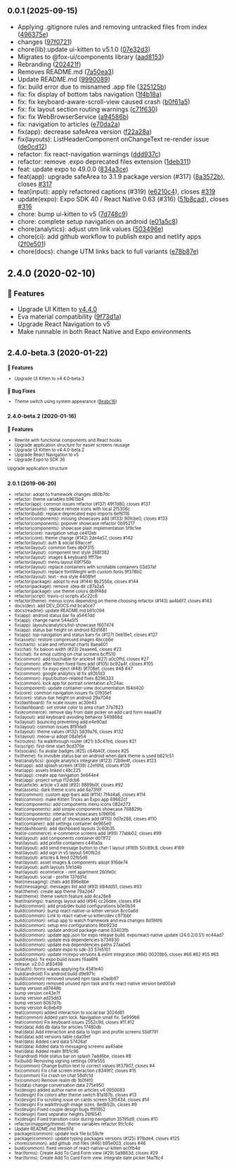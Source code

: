 ## <small>0.0.1 (2025-09-15)</small>

* Applying .gitignore rules and removing untracked files from index ([496375e](https://github.com/akveo/kittenTricks/commit/496375e))
* changes ([97f0721](https://github.com/akveo/kittenTricks/commit/97f0721))
* chore(lib):update ui-kitten to v5.1.0 ([07e32d3](https://github.com/akveo/kittenTricks/commit/07e32d3))
* Migrates to @fox-ui/components library ([aad8153](https://github.com/akveo/kittenTricks/commit/aad8153))
* Rebranding ([202421f](https://github.com/akveo/kittenTricks/commit/202421f))
* Removes README.md ([7a50ea3](https://github.com/akveo/kittenTricks/commit/7a50ea3))
* Update README.md ([9990089](https://github.com/akveo/kittenTricks/commit/9990089))
* fix: build error due to misnamed .app file ([325125b](https://github.com/akveo/kittenTricks/commit/325125b))
* fix: fix display of bottom tabs navigation ([1f4b18a](https://github.com/akveo/kittenTricks/commit/1f4b18a))
* fix: fix keyboard-aware-scroll-view caused crash ([b0f61a5](https://github.com/akveo/kittenTricks/commit/b0f61a5))
* fix: fix layout section routing warnings ([c71f630](https://github.com/akveo/kittenTricks/commit/c71f630))
* fix: fix WebBrowserService ([a94586b](https://github.com/akveo/kittenTricks/commit/a94586b))
* fix: navigation to articles ([e70da2a](https://github.com/akveo/kittenTricks/commit/e70da2a))
* fix(app): decrease safeArea version ([f22a28a](https://github.com/akveo/kittenTricks/commit/f22a28a))
* fix(layouts): ListHeaderComponent onChangeText re-render issue ([de0cd12](https://github.com/akveo/kittenTricks/commit/de0cd12))
* refactor: fix react-navigation warnings ([ddd937c](https://github.com/akveo/kittenTricks/commit/ddd937c))
* refactor: remove .expo deprecated files extension ([1deb311](https://github.com/akveo/kittenTricks/commit/1deb311))
* feat: update expo to 49.0.0 ([834a3ce](https://github.com/akveo/kittenTricks/commit/834a3ce))
* feat(app): upgrade safeArea to 3.1.9 package version (#317) ([8a3572b](https://github.com/akveo/kittenTricks/commit/8a3572b)), closes [#317](https://github.com/akveo/kittenTricks/issues/317)
* feat(input): apply refactored captions (#319) ([e6210c4](https://github.com/akveo/kittenTricks/commit/e6210c4)), closes [#319](https://github.com/akveo/kittenTricks/issues/319)
* update(expo): Expo SDK 40 / React Native 0.63 (#316) ([51b8cad](https://github.com/akveo/kittenTricks/commit/51b8cad)), closes [#316](https://github.com/akveo/kittenTricks/issues/316)
* chore: bump ui-kitten to v5 ([7d748c9](https://github.com/akveo/kittenTricks/commit/7d748c9))
* chore: complete setup navigation on android ([e01a5c8](https://github.com/akveo/kittenTricks/commit/e01a5c8))
* chore(analytics): adjust utm link values ([503496e](https://github.com/akveo/kittenTricks/commit/503496e))
* chore(ci): add github workflow to publish expo and netlify apps ([2f0e501](https://github.com/akveo/kittenTricks/commit/2f0e501))
* chore(docs): change UTM links back to full variants ([e78b87e](https://github.com/akveo/kittenTricks/commit/e78b87e))



## 2.4.0 (2020-02-10)

### :rocket: Features

- Upgrade UI Kitten to [v4.4.0](https://github.com/akveo/react-native-ui-kitten/issues/517#issuecomment-584100452)
- Eva material compatibility ([9f73d1a](https://github.com/akveo/kittenTricks/commit/9f73d1a))
- Upgrade React Navigation to v5
- Make runnable in both React Native and Expo environments

## <small>2.4.0-beta.3 (2020-01-22)<small>

### :rocket: Features

- Upgrade UI Kitten to v4.4.0-beta.3

### :bug: Bug Fixes

- Theme switch using system appearance ([8eabc16](https://github.com/akveo/kittenTricks/commit/8eabc16))

## <small>2.4.0-beta.2 (2020-01-16)</small>

### :rocket: Features

- Rewrite with functional components and React hooks
- Upgrade application structure for easier screens reusage
- Upgrade UI Kitten to v4.4.0-beta.2
- Upgrade React Navigation to v5
- Upgrade Expo to SDK 36

Upgrade application structure

## <small>2.0.1 (2019-06-20)</small>

- refactor: adopt to framework changes d80b7dc
- refactor: theme variables b9615b4
- refactor(app): common issues refactor (#137) 49f7d80, closes #137
- refactor(assets): replace remote icons with local 2f5306c
- refactor(build): replace deprecated expo imports 6ef6116
- refactor(components): missing showcases add (#133) 90fcbe0, closes #133
- refactor(components): popover showcase refactor 0b95217
- refactor(components): showcase plain implementation 5f9c1ee
- refactor(core): navigation setup ce412eb
- refactor(core): theme change (#142) 2de4a57, closes #142
- refactor(layout): auth & social 69accef
- refactor(layout): common fixes db0f315
- refactor(layout): component text style 268f382
- refactor(layout): images & keyboard 1fff7be
- refactor(layout): menu layout 69f756b
- refactor(layout): replace containers with scrollable containers 03d37af
- refactor(layout): replace fontWeight with custom fonts 9f378b0
- refactor(layout): text - eva style 4408fef
- refactor(package): adopt to eva (#144) 8b2556a, closes #144
- refactor(package): remove .idea dir c87a2a5
- refactor(package): use theme colors db9f48d
- refactor(script): travis-ci scripts a5c22c6
- refactor(theme): menus icons depending on theme choosing refactor (#143) aa4b6f7, closes #143
- docs(dev): add DEV_DOCS.md bca0ce7
- docs(readme): update README.md b91c094
- fix(app): android status bar fix a5447dd
- fix(app): change name 544a5f5
- fix(app): layouts/analytics/list-showcase f607474
- fix(app): status bar height on android 82d1681
- fix(app): top-navigation and status bars fix (#127) 0eb19e1, closes #127
- fix(assets): restore compressed images 4bccb6e
- fix(charts): scale and reformat charts 8aea601
- fix(chat): fix baloon width (#23) 2eaaee6, closes #23
- fix(chat): fix emoji cutting on chat screens bcff510
- fix(common): add touchable for aricles4 (#27) a0c0ffd, closes #27
- fix(common): after kitten fixed fixes add (#105) bc92a4f, closes #105
- fix(common): fix expo eject (#48) 9f708ef, closes #48 #47
- fix(common): google analytics id fix a92b1d3
- fix(common): input/button-related fixes 8296333
- fix(common): lock app for portrait orientation a7c24ac
- fix(component): update container-view documentation 164d400
- fix(core): common navigation issues fix 01935e1
- fix(core): status-bar height on android 29a704d
- fix(dashboard): fix scale issues ac30e43
- fix(dashboard): set stroke color to area chart 37a7823
- fix(ecommerce): remove day from date picker on add card form eeaa67d
- fix(layout): add keyboard-avoiding behavior 549868d
- fix(layout): bouncing preventing add e4e90ad
- fix(layout): common issues 8f91da9
- fix(layout): theme values (#132) 5839a76, closes #132
- fix(layout): meow-ui adopt 08a1e54
- fix(routes): fix walkthrough router (#21) b3c47ed, closes #21
- fix(script): first-time start 9cd370e
- fix(socials): fix avatar badges (#25) c64b40f, closes #25
- fix(theme): fix invisible status bar on android when dark theme is used b621c51
- feat(analytics): google analytics integrate (#123) 72b9e4f, closes #123
- feat(app): add splash screen (#139) c2ef6fd, closes #139
- feat(app): assets linked c48c225
- feat(app): create app navigation 3e644e4
- feat(app): project setup f12dcb6
- feat(article): article v3 add (#92) 9889b0f, closes #92
- feat(assets): dark theme icons add 6a73f6f
- feat(common): custom app-bars add (#114) 7f4d4a6, closes #114
- feat(common): make Kitten Tricks an Expo app 69662cf
- feat(components): add components menu icons 082e273
- feat(components): add simple components showcase 768829b
- feat(components): interactive showcases b196f06
- feat(components): part of showcases add (#110) 0d7e288, closes #110
- feat(container): add settings container 4e965e0
- feat(dashboard): add dashboard layouts 2c60b35
- feat(e-commerce): e-commerce screens add (#99) 77abb02, closes #99
- feat(layout): add components container d011f72
- feat(layout): add profile containers c44fa0a
- feat(layout): add send message button to chat-1 layout (#169) 50c89c8, closes #169
- feat(layout): add sign in v5 layout 540fb2d
- feat(layout): articles & feed 02fb5d6
- feat(layout): asset images & components adopt 916de74
- feat(layout): auth layouts 5fe1d4b
- feat(layout): ecommerce - rent apartment 260fe0c
- feat(layout): social - profile 137dd1d
- feat(messaging): chats add 896e8be
- feat(messaging): messages list add (#93) 684dd51, closes #93
- feat(theme): create app theme 79a2d47
- feat(theme): theme switch feature add 4ca28e8
- feat(trainings): trainings layout add (#94) cc26dee, closes #94
- build(common): add prod/dev build configurations b0e0b34
- build(common): bump react-native-ui-kitten version 8cc0a6d
- build(common): Link to react-native-ui-kitten/dev c971bbf
- build(common): setup app to watch framework and eva changes 8d196f6
- build(common): setup env configurations 9bb923d
- build(common): update android package-name 03403fb
- build(common): update app.json for expo release build. expo/react-native update (24.0.2/0.51) ec44ad7
- build(common): update eva dependencies b734930
- build(common): update eva dependencies paths 27aa0e5
- build(common): update expo to sdk-33 57e5101
- build(common): update rn/expo versions & eslint integration (#66) 00209b5, closes #66 #62 #55 #65
- build(expo): fix expo build issues f6aa6f6
- release: v2.0.0 af83498
- fix(auth): forms values applying fix 4581e40
- build(android) Fix android build d9e971c
- build(common) removed unused npm task e0adb97
- build(common) removed unused npm task and fix react-native version bed00a9
- bump version a97448b
- bump version ce43e7f
- bump version ad25dd3
- bump version 6067d7b
- bump version 4c8eb49
- feat(common) added interaction to social bar 3024d81
- feat(common) Added yarn lock. Navigation small fix. 5e999b6
- feat(common) Fix keyboard issues 2552c9d, closes #11 #12
- feat(data) Add db data for articles 17480db
- feat(data) Add interaction and data to login and profile screens 55df791
- feat(data) add versions table cda09ef
- feat(data) Added card data 57426af
- feat(data) Added data to messaging screens aa45abe
- feat(data) Added realm 8fb1c96
- fix(android) Hide status bar on splash 7add6be, closes #8
- fix(build) Removing signing settings 091e555
- fix(common) Change button text to correct values 9f37907, closes #4
- fix(common) Fix chat screen interaction c8349f7, closes #15
- fix(common) Fix crash on chat 58dfc1d
- fix(common) Remove realm db 1b0f4f0
- fix(data) change conversation data 275e950
- fix(design) added author name on articles v4 0950083
- fix(design) Fix colors after theme switch 81a187b, closes #13
- fix(design) Fix scrolling issue on cards screen 53f5434, closes #14
- fix(design) Fix walkthrough image sizes. 8edb52b, closes #9
- fix(design) Fixed couple design bugs ff91952
- fix(design) fixed separator heights 26f6541
- fix(design) Fixed transition color during navigation 35195d9, closes #10
- refactor(mapping/theme): theme variables refactor 9fc1c6c
- Update README.md 9fee97d
- package(common): update lock file bc59cfe
- package(common): update typing packages versions (#125) 911bde4, closes #125
- chore(common): add github .md files (#46) b95e003, closes #46
- buid(common): fixed version of react-native-ui-kitten ac0fb4d
- fear(forms): Create Add To Card Form view (#29) 5a9863d, closes #29
- fear(forms): Create Add To Card Form view. Integrate date picker f4a78c4
